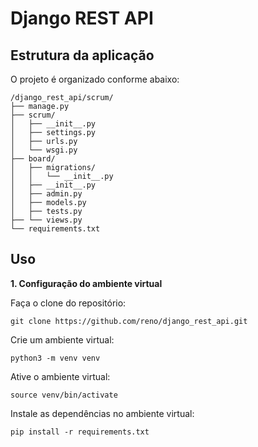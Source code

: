 # Django REST API 

## Estrutura da aplicação

O projeto é organizado conforme abaixo:

```
/django_rest_api/scrum/
├── manage.py
├── scrum/
│   ├── __init__.py
│   ├── settings.py
│   ├── urls.py
│   └── wsgi.py
├── board/
│   ├── migrations/
│   │   └── __init__.py
│   ├── __init__.py
│   ├── admin.py
│   ├── models.py
│   ├── tests.py
├── └── views.py
└── requirements.txt
```

## Uso

**1. Configuração do ambiente virtual**

Faça o clone do repositório:

`git clone https://github.com/reno/django_rest_api.git`

Crie um ambiente virtual:

`python3 -m venv venv`

Ative o ambiente virtual:

`source venv/bin/activate`

Instale as dependências no ambiente virtual:

`pip install -r requirements.txt`
